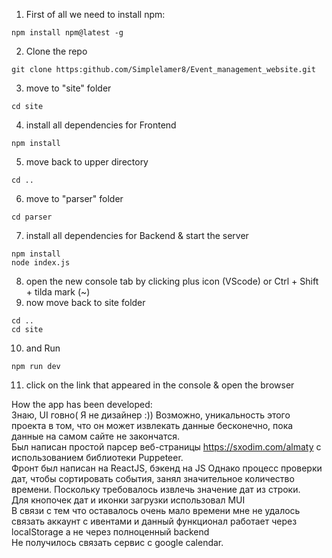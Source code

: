 1) First of all we need to install npm:
```
npm install npm@latest -g
```
2) Clone the repo
```
git clone https:github.com/Simplelamer8/Event_management_website.git
```
3) move to "site" folder
```
cd site
```
4) install all dependencies for Frontend
```
npm install 
```
5) move back to upper directory
```
cd ..
```
6) move to "parser" folder
```
cd parser
```
7) install all dependencies for Backend & start the server
```
npm install 
node index.js
```
8) open the new console tab by clicking plus icon (VScode) or Ctrl + Shift + tilda mark (~)
9) now move back to site folder
```
cd ..
cd site
```
10) and Run
```
npm run dev
```
11) click on the link that appeared in the console & open the browser



How the app has been developed:  
Знаю, UI говно(  Я не дизайнер :))
Возможно, уникальность этого проекта в том, что он может извлекать данные бесконечно, пока данные на самом сайте не закончатся.  
Был написан простой парсер веб-страницы https://sxodim.com/almaty с использованием библиотеки Puppeteer.  
Фронт был написан на ReactJS, бэкенд на JS
Однако процесс проверки дат, чтобы сортировать события, занял значительное количество времени. Поскольку требовалось извлечь значение дат из строки.  
Для кнопочек дат и иконки загрузки использовал MUI  
В связи с тем что оставалось очень мало времени мне не удалось связать аккаунт с ивентами и данный функционал работает через localStorage а не через полноценный backend  
Не получилось связать сервис с google calendar. 

